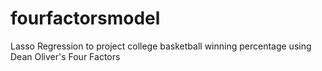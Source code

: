 # fourfactorsmodel
Lasso Regression to project college basketball winning percentage using Dean Oliver's Four Factors
